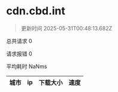 
  # cdn.cbd.int

  > 更新时间 2025-05-31T00:48:13.682Z
  
  总共请求 0

  请求报错 0

  平均耗时 NaNms

|城市|ip|下载大小|速度|
|-----|----------|---|---|

  